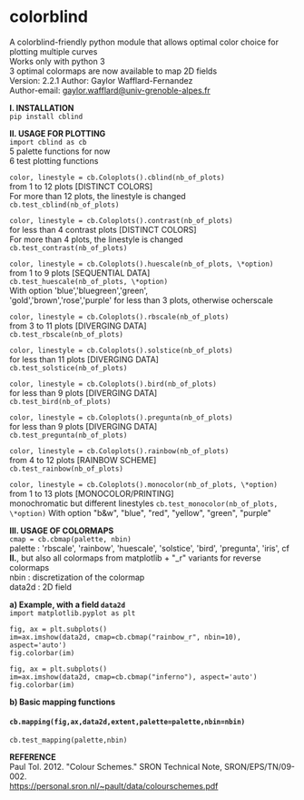 # colorblind
A colorblind-friendly python module that allows optimal color choice for plotting multiple curves  
Works only with python 3  
3 optimal colormaps are now available to map 2D fields  
Version: 2.2.1
Author: Gaylor Wafflard-Fernandez  
Author-email: gaylor.wafflard@univ-grenoble-alpes.fr

**I. INSTALLATION**  
`pip install cblind`

**II. USAGE FOR PLOTTING**  
`import cblind as cb`  
5 palette functions for now  
6 test plotting functions

`color, linestyle = cb.Coloplots().cblind(nb_of_plots)`  
from 1 to 12 plots [DISTINCT COLORS]  
For more than 12 plots, the linestyle is changed  
`cb.test_cblind(nb_of_plots)`

`color, linestyle = cb.Coloplots().contrast(nb_of_plots)`  
for less than 4 contrast plots [DISTINCT COLORS]  
For more than 4 plots, the linestyle is changed  
`cb.test_contrast(nb_of_plots)`

`color, linestyle = cb.Coloplots().huescale(nb_of_plots, \*option)`  
from 1 to 9 plots [SEQUENTIAL DATA]  
`cb.test_huescale(nb_of_plots, \*option)`  
With option 'blue','bluegreen','green',  
'gold','brown','rose','purple' for less than 3 plots, otherwise ocherscale

`color, linestyle = cb.Coloplots().rbscale(nb_of_plots)`  
from 3 to 11 plots [DIVERGING DATA]  
`cb.test_rbscale(nb_of_plots)`

`color, linestyle = cb.Coloplots().solstice(nb_of_plots)`  
for less than 11 plots [DIVERGING DATA]  
`cb.test_solstice(nb_of_plots)`

`color, linestyle = cb.Coloplots().bird(nb_of_plots)`  
for less than 9 plots [DIVERGING DATA]  
`cb.test_bird(nb_of_plots)`

`color, linestyle = cb.Coloplots().pregunta(nb_of_plots)`  
for less than 9 plots [DIVERGING DATA]  
`cb.test_pregunta(nb_of_plots)`

`color, linestyle = cb.Coloplots().rainbow(nb_of_plots)`  
from 4 to 12 plots [RAINBOW SCHEME]  
`cb.test_rainbow(nb_of_plots)`

`color, linestyle = cb.Coloplots().monocolor(nb_of_plots, \*option)`  
from 1 to 13 plots [MONOCOLOR/PRINTING]  
monochromatic but different linestyles
`cb.test_monocolor(nb_of_plots, \*option)`
With option "b&w", "blue", "red", "yellow", "green", "purple"

**III. USAGE OF COLORMAPS**  
`cmap = cb.cbmap(palette, nbin)`  
palette : 'rbscale', 'rainbow', 'huescale', 
'solstice', 'bird', 'pregunta', 'iris',  cf **II.**, 
but also all colormaps from matplotlib + "\_r" variants for reverse colormaps  
nbin : discretization of the colormap  
data2d : 2D field  

**a) Example, with a field `data2d`**  
`import matplotlib.pyplot as plt`  

`fig, ax = plt.subplots()`  
`im=ax.imshow(data2d, cmap=cb.cbmap("rainbow_r", nbin=10), aspect='auto')`  
`fig.colorbar(im)`  

`fig, ax = plt.subplots()`  
`im=ax.imshow(data2d, cmap=cb.cbmap("inferno"), aspect='auto')`
`fig.colorbar(im)`  

**b) Basic mapping functions**  
#### **`cb.mapping(fig,ax,data2d,extent,palette=palette,nbin=nbin)`**  
`cb.test_mapping(palette,nbin)`  

**REFERENCE**  
Paul Tol. 2012. "Colour Schemes." SRON Technical Note, SRON/EPS/TN/09-002.  
https://personal.sron.nl/~pault/data/colourschemes.pdf
